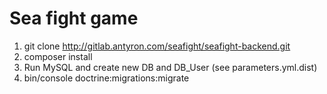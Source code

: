 Sea fight game
========================

1. git clone http://gitlab.antyron.com/seafight/seafight-backend.git
2. composer install
3. Run MySQL and create new DB and DB_User (see parameters.yml.dist)
4. bin/console doctrine:migrations:migrate 
